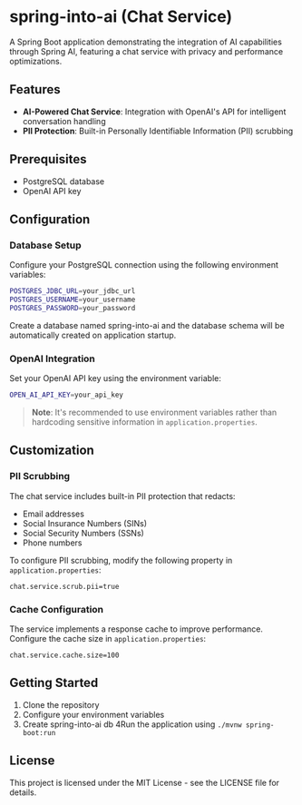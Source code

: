 # spring-into-ai (Chat Service)

A Spring Boot application demonstrating the integration of AI capabilities through Spring AI, featuring a chat service
with privacy and performance optimizations.

## Features

- **AI-Powered Chat Service**: Integration with OpenAI's API for intelligent conversation handling
- **PII Protection**: Built-in Personally Identifiable Information (PII) scrubbing

## Prerequisites

- PostgreSQL database
- OpenAI API key

## Configuration

### Database Setup

Configure your PostgreSQL connection using the following environment variables:

```bash
POSTGRES_JDBC_URL=your_jdbc_url
POSTGRES_USERNAME=your_username
POSTGRES_PASSWORD=your_password
```

Create a database named spring-into-ai and the database schema will be automatically created on application startup.

### OpenAI Integration

Set your OpenAI API key using the environment variable:

```bash
OPEN_AI_API_KEY=your_api_key
```

> **Note**: It's recommended to use environment variables rather than hardcoding sensitive information in
`application.properties`.

## Customization

### PII Scrubbing

The chat service includes built-in PII protection that redacts:

- Email addresses
- Social Insurance Numbers (SINs)
- Social Security Numbers (SSNs)
- Phone numbers

To configure PII scrubbing, modify the following property in `application.properties`:

```properties
chat.service.scrub.pii=true
```

### Cache Configuration

The service implements a response cache to improve performance. Configure the cache size in `application.properties`:

```properties
chat.service.cache.size=100
```

## Getting Started

1. Clone the repository
2. Configure your environment variables
3. Create spring-into-ai db
4Run the application using `./mvnw spring-boot:run`

## License

This project is licensed under the MIT License - see the LICENSE file for details.
